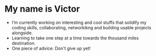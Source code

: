 # My name is Victor

- I’m currently working on interesting and cool stuffs that solidify my coding skills, collaborating, networkikng and building usable projects alongside.
- Learning to take one step at a time towards the thousand miles destination.
- One piece of advice: Don't give up yet!
